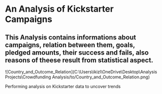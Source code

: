 # An Analysis of Kickstarter Campaigns
This Analysis contains informations about campaigns, relation between them, goals, pledged amounts, their success and fails, also reasons of theese result from statistical aspect.
---
![Country_and_Outcome_Relation](C:\Users\ikizl\OneDrive\Desktop\Analysis Projects\Crowdfunding Analysis/to/Country_and_Outcome_Relation.png)

Performing analysis on Kickstarter data to uncover trends


